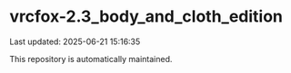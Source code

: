 # vrcfox-2.3_body_and_cloth_edition

Last updated: 2025-06-21 15:16:35

This repository is automatically maintained.
